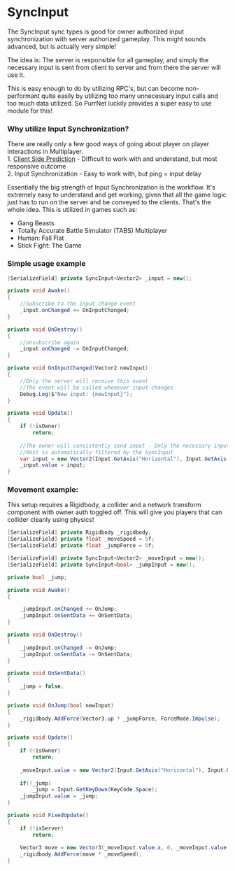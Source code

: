 # SyncInput

The SyncInput sync types is good for owner authorized input synchronization with server authorized gameplay. This might sounds advanced, but is actually very simple!

The idea is: The server is responsible for all gameplay, and simply the necessary input is sent from client to server and from there the server will use it.

This is easy enough to do by utilizing RPC's, but can become non-performant quite easily by utilizing too many unnecessary input calls and too much data utilized. So PurrNet luckily provides a super easy to use module for this!

### Why utilize Input Synchronization?

There are really only a few good ways of going about player on player interactions in Multiplayer. \
1\. [Client Side Prediction](../../client-side-prediction/) - Difficult to work with and understand, but most responsive outcome\
2\. Input Synchronization - Easy to work with, but ping = input delay

Essentially the big strength of Input Synchronization is the workflow. It's extremely easy to understand and get working, given that all the game logic just has to run on the server and be conveyed to the clients. That's the whole idea. This is utilized in games such as:

* Gang Beasts
* Totally Accurate Battle Simulator (TABS) Multiplayer
* Human: Fall Flat
* Stick Fight: The Game

### Simple usage example

```csharp
[SerializeField] private SyncInput<Vector2> _input = new();

private void Awake()
{
    //Subscribe to the input change event
    _input.onChanged += OnInputChanged;
}

private void OnDestroy()
{
    //Unsubscribe again
    _input.onChanged -= OnInputChanged;
}

private void OnInputChanged(Vector2 newInput)
{
    //Only the server will receive this event
    //The event will be called whenever input changes
    Debug.Log($"New input: {newInput}");
}

private void Update()
{
    if (!isOwner)
        return;
    
    //The owner will consistently send input - Only the necessary input changes will be sent
    //Rest is automatically filtered by the SyncInput
    var input = new Vector2(Input.GetAxis("Horizontal"), Input.GetAxis("Vertical"));
    _input.value = input;
}
```

### Movement example:

This setup requires a Rigidbody, a collider and a network transform component with owner auth toggled off. This will give you players that can collider cleanly using physics!

```csharp
[SerializeField] private Rigidbody _rigidbody;
[SerializeField] private float _moveSpeed = 5f;
[SerializeField] private float _jumpForce = 5f;

[SerializeField] private SyncInput<Vector2> _moveInput = new();
[SerializeField] private SyncInput<bool> _jumpInput = new();

private bool _jump;

private void Awake()
{

    _jumpInput.onChanged += OnJump;
    _jumpInput.onSentData += OnSentData;
}

private void OnDestroy()
{
    _jumpInput.onChanged -= OnJump;
    _jumpInput.onSentData -= OnSentData;
}

private void OnSentData()
{
    _jump = false;
}

private void OnJump(bool newInput)
{
    _rigidbody.AddForce(Vector3.up * _jumpForce, ForceMode.Impulse);
}

private void Update()
{
    if (!isOwner)
        return;
    
    _moveInput.value = new Vector2(Input.GetAxis("Horizontal"), Input.GetAxis("Vertical"));
    
    if(!_jump)
        _jump = Input.GetKeyDown(KeyCode.Space);
    _jumpInput.value = _jump;
}

private void FixedUpdate()
{
    if (!isServer)
        return;
    
    Vector3 move = new Vector3(_moveInput.value.x, 0, _moveInput.value.y).normalized;
    _rigidbody.AddForce(move * _moveSpeed);
}
```
